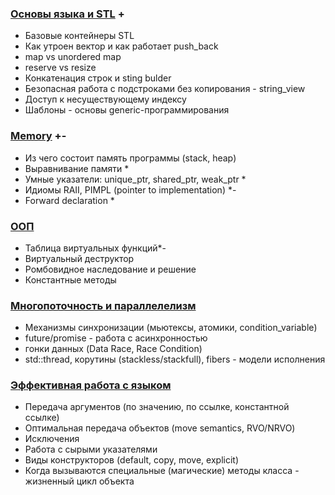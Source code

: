 ### [Основы языка и STL](Basics/Basics.md) +
- Базовые контейнеры STL
- Как утроен вектор и как работает push_back
- map vs unordered map
- reserve vs resize
- Конкатенация строк и sting bulder
- Безопасная работа с подстроками без копирования - string_view
- Доступ к несуществующему индексу
- Шаблоны - основы generic-программирования


### [Memory](Memory/Memory.md) +-
- Из чего состоит память программы (stack, heap)
- Выравнивание памяти *
- Умные указатели: unique_ptr, shared_ptr, weak_ptr *
- Идиомы RAII, PIMPL (pointer to implementation) *-
- Forward declaration *

### [ООП](OOP/OOP.md)  
- Таблица виртуальных функций*-
- Виртуальный деструктор
- Ромбовидное наследование и решение
- Константные методы

### [Многопоточность и параллелелизм](Multithreading%20and%20parallelism/Mulrithreading%20and%20parallelelism.md)
- Механизмы синхронизации (мьютексы, атомики, condition_variable)
- future/promise - работа с асинхронностью
- гонки данных (Data Race, Race Condition)
- std::thread, корутины (stackless/stackfull), fibers - модели исполнения

### [Эффективная работа с языком](Tech/Effective%20work%20with%20lang/Effective%20work%20with%20lang.md)
- Передача аргументов (по значению, по ссылке, константной ссылке)
- Оптимальная передача объектов (move semantics, RVO/NRVO)
- Исключения
- Работа с сырыми указателями
- Виды конструкторов (default, copy, move, explicit)
- Когда вызываются специальные (магические) методы класса - жизненный цикл объекта